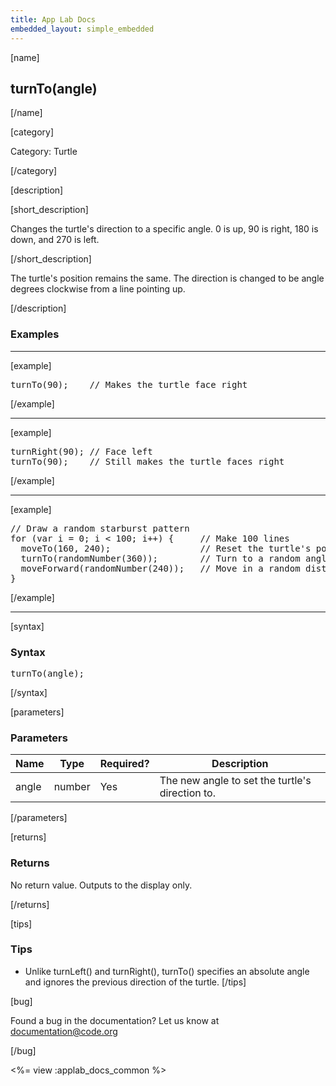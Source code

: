 ```yaml
---
title: App Lab Docs
embedded_layout: simple_embedded
---
```


[name]

## turnTo(angle)

[/name]


[category]

Category: Turtle

[/category]

[description]

[short_description]

Changes the turtle's direction to a specific angle. 0 is up, 90 is right, 180 is down, and 270 is left.

[/short_description]

The turtle's position remains the same. The direction is changed to be angle degrees clockwise from a line pointing up.

[/description]

### Examples
____________________________________________________

[example]

<pre>
turnTo(90);    // Makes the turtle face right
</pre>

[/example]

____________________________________________________

[example]

<pre>
turnRight(90); // Face left
turnTo(90);    // Still makes the turtle faces right
</pre>

[/example]

____________________________________________________

[example]

<pre>
// Draw a random starburst pattern
for (var i = 0; i < 100; i++) {     // Make 100 lines
  moveTo(160, 240);                 // Reset the turtle's position
  turnTo(randomNumber(360));        // Turn to a random angle
  moveForward(randomNumber(240));   // Move in a random distance
}
</pre>

[/example]

____________________________________________________

[syntax]

### Syntax
<pre>
turnTo(angle);
</pre>

[/syntax]

[parameters]

### Parameters

| Name  | Type | Required? | Description |
|-----------------|------|-----------|-------------|
| angle | number | Yes | The new angle to set the turtle's direction to.  |

[/parameters]

[returns]

### Returns
No return value. Outputs to the display only.

[/returns]

[tips]

### Tips
- Unlike turnLeft() and turnRight(), turnTo() specifies an absolute angle and ignores the previous direction of the turtle.
[/tips]

[bug]

Found a bug in the documentation? Let us know at documentation@code.org

[/bug]

<%= view :applab_docs_common %>
